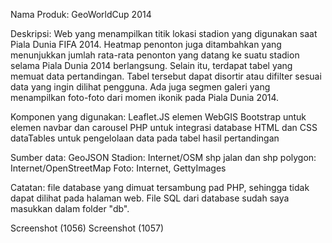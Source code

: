 Nama Produk: GeoWorldCup 2014

Deskripsi: Web yang menampilkan titik lokasi stadion yang digunakan saat Piala Dunia FIFA 2014. Heatmap penonton juga ditambahkan yang menunjukkan jumlah rata-rata penonton yang datang ke suatu stadion selama Piala Dunia 2014 berlangsung. Selain itu, terdapat tabel yang memuat data pertandingan. Tabel tersebut dapat disortir atau difilter sesuai data yang ingin dilihat pengguna. Ada juga segmen galeri yang menampilkan foto-foto dari momen ikonik pada Piala Dunia 2014.

Komponen yang digunakan: Leaflet.JS elemen WebGIS Bootstrap untuk elemen navbar dan carousel PHP untuk integrasi database HTML dan CSS dataTables untuk pengelolaan data pada tabel hasil pertandingan

Sumber data: GeoJSON Stadion: Internet/OSM shp jalan dan shp polygon: Internet/OpenStreetMap Foto: Internet, GettyImages

Catatan: file database yang dimuat tersambung pad PHP, sehingga tidak dapat dilihat pada halaman web. File SQL dari database sudah saya masukkan dalam folder "db".

Screenshot (1056) Screenshot (1057)
